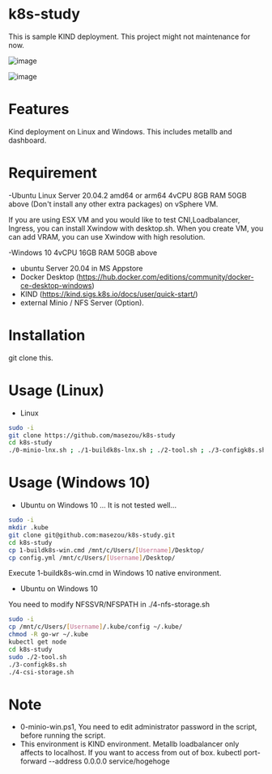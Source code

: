 # k8s-study

This is sample KIND deployment. This project might not maintenance for now.

![image](https://user-images.githubusercontent.com/624501/126793662-60815904-cb7c-4897-a26c-cc6a684916dc.png)

![image](https://user-images.githubusercontent.com/624501/126793807-ea1e6df2-9072-483b-8bbd-c695baf81c18.png)

# Features

Kind deployment on Linux and Windows. This includes metallb and dashboard.

# Requirement

-Ubuntu Linux Server 20.04.2 amd64 or arm64 4vCPU 8GB RAM 50GB above (Don't install any other extra packages) on vSphere VM.

If you are using ESX VM and you would like to test CNI,Loadbalancer, Ingress, you can install Xwindow with desktop.sh. When you create VM, you can add VRAM, you can use Xwindow with high resolution.

-Windows 10 4vCPU 16GB RAM 50GB above
 - ubuntu Server 20.04 in MS Appstore 
 - Docker Desktop (https://hub.docker.com/editions/community/docker-ce-desktop-windows)
 - KIND (https://kind.sigs.k8s.io/docs/user/quick-start/)
 - external Minio / NFS Server (Option).

# Installation

git clone this.


# Usage (Linux)

* Linux
```bash
sudo -i
git clone https://github.com/masezou/k8s-study
cd k8s-study
./0-minio-lnx.sh ; ./1-buildk8s-lnx.sh ; ./2-tool.sh ; ./3-configk8s.sh ; ./4-csi-storage.sh
```

# Usage (Windows 10)

* Ubuntu on Windows 10 ... It is not tested well...
```bash
sudo -i
mkdir .kube
git clone git@github.com:masezou/k8s-study.git
cd k8s-study
cp 1-buildk8s-win.cmd /mnt/c/Users/[Username]/Desktop/
cp config.yml /mnt/c/Users/[Username]/Desktop/
```

Execute 1-buildk8s-win.cmd in Windows 10 native environment.

* Ubuntu on Windows 10

You need to modify NFSSVR/NFSPATH in ./4-nfs-storage.sh 

```bash
sudo -i
cp /mnt/c/Users/[Username]/.kube/config ~/.kube/
chmod -R go-wr ~/.kube
kubectl get node
cd k8s-study
sudo ./2-tool.sh
./3-configk8s.sh
./4-csi-storage.sh
````

# Note

* 0-minio-win.ps1, You need to edit administrator password in the script, before running the script.
* This environment is KIND environment. Metallb loadbalancer only affects to localhost. If you want to access from out of box. kubectl port-forward --address 0.0.0.0 service/hogehoge
